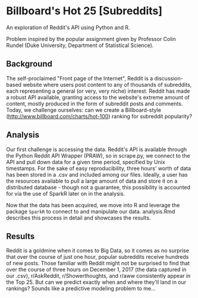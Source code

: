 # Billboard's Hot 25 [Subreddits]

An exploration of Reddit's API using Python and R. 

Problem inspired by the popular assignment given by Professor Colin Rundel (Duke University, Department of Statistical Science).

## Background
The self-proclaimed "Front page of the Internet", Reddit is a discussion-based website where users post content to any of thousands  of subreddits, each representing a general (or very, very niche) interest. Reddit has made a robust API available, granting access to the website's extreme amount of content, mostly produced in the form of subreddit posts and comments. Today, we challenge ourselves: can we create a Billboard-style (http://www.billboard.com/charts/hot-100) ranking for subreddit popularity?

## Analysis
Our first challenge is accessing the data. Reddit's API is available through the Python Reddit API Wrapper (PRAW), so in scrape.py, we connect to the API and pull down data for a given time period, specified by Unix timestamps. For the sake of easy reproducibility, three hours' worth of data has been stored in a .csv and included among our files. Ideally, a user has the resources available to pull a large amount of data and store it on a distributed database - though not a guarantee, this possibility is accounted for via the use of SparkR later on in the analysis.

Now that the data has been acquired, we move into R and leverage the package `SparkR` to connect to and manipulate our data. analysis.Rmd describes this process in detail and showcases the results. 

## Results
Reddit is a goldmine when it comes to Big Data, so it comes as no surprise that over the course of just one hour, popular subreddits receive hundreds of new posts. Those familiar with Reddit might not be surprised to find that over the course of three hours on December 1, 2017 (the data captured in our .csv), r/AskReddit, r/Showerthoughts, and r/aww consistently appear in the Top 25. But can we predict exactly when and where they'll land in our rankings? Sounds like a predictive modeling problem to me...
